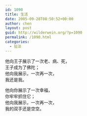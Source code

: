 ```yaml
---
id: 1090
title: 生活
date: 2005-09-28T08:50:52+00:00
author: chen
layout: post
guid: http://wilderwein.org/?p=1090
permalink: /1090.html
categories:
  - 扯淡
---
```

他向王子展示了一次老、病、死，  
王子成为了佛陀；  
他向我展示，一次再一次，  
我还是我。

他向你展示了一次幸福，  
你牢牢抓住它；  
他向我展示，一次再一次，  
我的双手还是空空。